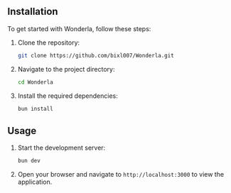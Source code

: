 ## Installation

To get started with Wonderla, follow these steps:

1. Clone the repository:
    ```bash
    git clone https://github.com/bixl007/Wonderla.git
    ```
2. Navigate to the project directory:
    ```bash
    cd Wonderla
    ```
3. Install the required dependencies:
    ```bash
    bun install
    ```

## Usage

1. Start the development server:
    ```bash
    bun dev
    ```

2. Open your browser and navigate to `http://localhost:3000` to view the application.